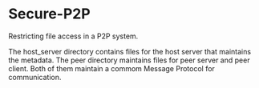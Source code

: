 # Secure-P2P
Restricting file access in a P2P system.

The host_server directory contains files for the host server that maintains the metadata. The peer directory maintains files for peer server and peer client. Both of them maintain a commom Message Protocol for communication.
